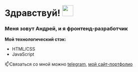 # Здравствуй! <img src="http://static.skaip.su/img/emoticons/180x180/f6fcff/hi.gif" width="35px">

### Меня зовут Андрей, и я фронтенд-разработчик

**Мой технологический стэк:**
* HTML/CSS
* JavaScript

📫Связаться со мной можно [telegram](https://t.me/GreenMundir), [мой сайт-портфолио](https://efimenkoandrey.github.io/rsschool-cv/)

<!--
**EfimenkoAndrey/EfimenkoAndrey** is a ✨ _special_ ✨ repository because its `README.md` (this file) appears on your GitHub profile.

Here are some ideas to get you started:
![eslint](https://user-images.githubusercontent.com/76876016/200671515-e5f873f5-fb9e-4260-aa8d-5112f5858836.png)

- 🔭 I’m currently working on ...
- 🌱 I’m currently learning ...
- 👯 I’m looking to collaborate on ...
- 🤔 I’m looking for help with ...
- 💬 Ask me about ...
- 📫 How to reach me: ...
- 😄 Pronouns: ...
- ⚡ Fun fact: ...
-->
